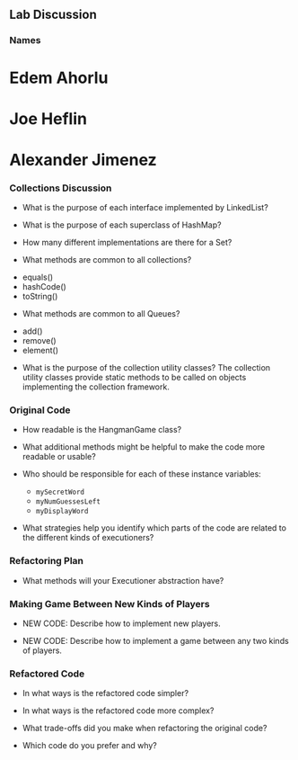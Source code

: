 ## Lab Discussion
### Names
# Edem Ahorlu
# Joe Heflin
# Alexander Jimenez


### Collections Discussion

 * What is the purpose of each interface implemented by LinkedList?

 * What is the purpose of each superclass of HashMap?

 * How many different implementations are there for a Set?

 * What methods are common to all collections?
 - equals()
 - hashCode()
 - toString()

 * What methods are common to all Queues?
 - add()
 - remove()
 - element()

 * What is the purpose of the collection utility classes?
The collection utility classes provide static methods to be called on objects implementing the collection framework. 

### Original Code

 * How readable is the HangmanGame class?

 * What additional methods might be helpful to make the code more readable or usable?

 * Who should be responsible for each of these instance variables:
   * ```mySecretWord```
   * ```myNumGuessesLeft```
   * ```myDisplayWord```

 * What strategies help you identify which parts of the code are related to the different kinds of executioners?


### Refactoring Plan

 * What methods will your Executioner abstraction have?


### Making Game Between New Kinds of Players

 * NEW CODE: Describe how to implement new players.

 * NEW CODE: Describe how to implement a game between any two kinds of players.


### Refactored Code

 * In what ways is the refactored code simpler?

 * In what ways is the refactored code more complex?

 * What trade-offs did you make when refactoring the original code?

 * Which code do you prefer and why?

